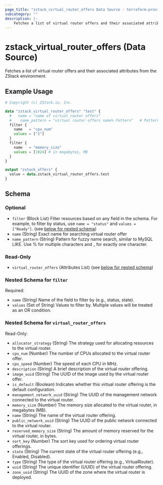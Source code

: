 ```yaml
---
page_title: "zstack_virtual_router_offers Data Source - terraform-provider-zstack"
subcategory: ""
description: |-
    Fetches a list of virtual router offers and their associated attributes from the ZStack environment.
---
```


# zstack_virtual_router_offers (Data Source)

Fetches a list of virtual router offers and their associated attributes from the ZStack environment.

## Example Usage

```terraform
# Copyright (c) ZStack.io, Inc.

data "zstack_virtual_router_offers" "test" {
  #   name = "name of virtual router offers"
  #    name_pattern = "virtual router offers name% Pattern"   # Pattern for fuzzy name search, similar to MySQL LIKE. Use % for multiple characters and _ for exactly one character.
  filter {
    name   = "cpu_num"
    values = ["1"]
  }
  filter {
    name   = "memory_size"
    values = [1024] # in megabytes, MB
  }
}

output "zstack_offers" {
  value = data.zstack_virtual_router_offers.test
}
```

<!-- schema generated by tfplugindocs -->
## Schema

### Optional

- `filter` (Block List) Filter resources based on any field in the schema. For example, to filter by status, use `name = "status"` and `values = ["Ready"]`. (see [below for nested schema](#nestedblock--filter))
- `name` (String) Exact name for searching virtual router offer
- `name_pattern` (String) Pattern for fuzzy name search, similar to MySQL LIKE. Use % for multiple characters and _ for exactly one character.

### Read-Only

- `virtual_router_offers` (Attributes List) (see [below for nested schema](#nestedatt--virtual_router_offers))

<a id="nestedblock--filter"></a>
### Nested Schema for `filter`

Required:

- `name` (String) Name of the field to filter by (e.g., status, state).
- `values` (Set of String) Values to filter by. Multiple values will be treated as an OR condition.


<a id="nestedatt--virtual_router_offers"></a>
### Nested Schema for `virtual_router_offers`

Read-Only:

- `allocator_strategy` (String) The strategy used for allocating resources to the virtual router.
- `cpu_num` (Number) The number of CPUs allocated to the virtual router offer.
- `cpu_speed` (Number) The speed of each CPU in MHz.
- `description` (String) A brief description of the virtual router offering.
- `image_uuid` (String) The UUID of the image used by the virtual router offer.
- `is_default` (Boolean) Indicates whether this virtual router offering is the default configuration.
- `management_network_uuid` (String) The UUID of the management network connected to the virtual router.
- `memory_size` (Number) The memory size allocated to the virtual router, in megabytes (MB).
- `name` (String) The name of the virtual router offering.
- `public_network_uuid` (String) The UUID of the public network connected to the virtual router.
- `reserved_memory_size` (String) The amount of memory reserved for the virtual router, in bytes.
- `sort_key` (Number) The sort key used for ordering virtual router offerings.
- `state` (String) The current state of the virtual router offering (e.g., Enabled, Disabled).
- `type` (String) The type of the virtual router offering (e.g., VirtualRouter).
- `uuid` (String) The unique identifier (UUID) of the virtual router offering.
- `zone_uuid` (String) The UUID of the zone where the virtual router is deployed.



